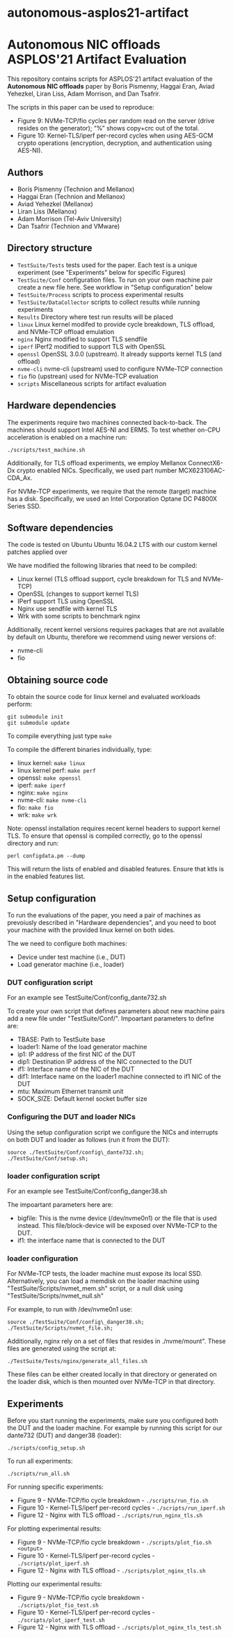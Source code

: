 # autonomous-asplos21-artifact
Autonomous NIC offloads ASPLOS'21 Artifact Evaluation
=====================================================

This repository contains scripts for ASPLOS'21 artifact evaluation
of the **Autonomous NIC offloads** paper by Boris Pismenny, Haggai Eran,
Aviad Yehezkel, Liran Liss, Adam Morrison, and Dan Tsafrir.

The scripts in this paper can be used to reproduce:
* Figure 9: NVMe-TCP/fio cycles per random read on the server
(drive resides on the generator); “%” shows copy+crc out of the total.
* Figure 10: Kernel-TLS/iperf per-record cycles when using AES-GCM
crypto operations (encryption, decryption, and authentication
using AES-NI).


Authors
-------

* Boris Pismenny (Technion and Mellanox)
* Haggai Eran (Technion and Mellanox)
* Aviad Yehezkel (Mellanox)
* Liran Liss (Mellanox)
* Adam Morrison (Tel-Aviv University)
* Dan Tsafrir (Technion and VMware)


Directory structure
-------------------

* `TestSuite/Tests` tests used for the paper. Each test is a unique experiment (see "Experiments" below for specific Figures)
* `TestSuite/Conf` configuration files. To run on your own machine pair create a new file here. See workflow in "Setup configuration" below
* `TestSuite/Process` scripts to process experimental results
* `TestSuite/DataCollector` scripts to collect results while running experiments
* `Results` Directory where test run results will be placed
* `linux` Linux kernel modifed to provide cycle breakdown, TLS offload, and NVMe-TCP offload emulation
* `nginx` Nginx modified to support TLS sendfile
* `iperf` IPerf2 modified to support TLS with OpenSSL
* `openssl` OpenSSL 3.0.0 (upstream). It already supports kernel TLS (and offload)
* `nvme-cli` nvme-cli (upstream) used to configure NVMe-TCP connection
* `fio` fio (upstrean) used for NVMe-TCP evaluation
* `scripts` Miscellaneous scripts for artifact evaluation


Hardware dependencies
---------------------

The experiments require two machines connected back-to-back.
The machines should support Intel AES-NI and ERMS. To
test whether on-CPU acceleration is enabled on a machine run:
```
./scripts/test_machine.sh
```

Additionally, for TLS offload experiments, we employ Mellanox ConnectX6-Dx
crypto enabled NICs. Specifically, we used part number MCX623106AC-CDA_Ax.

For NVMe-TCP experiments, we require that the remote (target) machine
has a disk. Specifically, we used an Intel Corporation Optane DC P4800X
Series SSD.


Software dependencies
---------------------

The code is tested on Ubuntu Ubuntu 16.04.2 LTS with our custom kernel patches applied over

We have modified the following libraries that need to be compiled:
* Linux kernel (TLS offload support, cycle breakdown for TLS and NVMe-TCP)
* OpenSSL (changes to support kernel TLS)
* IPerf support TLS using OpenSSL 
* Nginx use sendfile with kernel TLS
* Wrk with some scripts to benchmark nginx

Additionally, recent kernel versions requires packages that are not available by
default on Ubuntu, therefore we recommend using newer versions of:
* nvme-cli
* fio

Obtaining source code
---------------------

To obtain the source code for linux kernel and evaluated workloads perform:

```
git submodule init
git submodule update
```

To compile everything just type `make`

To compile the different binaries individually, type:

* linux kernel:  `make linux`
* linux kernel perf:  `make perf`
* openssl: `make openssl`
* iperf: `make iperf`
* nginx: `make nginx`
* nvme-cli: `make nvme-cli`
* fio: `make fio`
* wrk: `make wrk`

Note: openssl installation requires recent kernel headers to support kernel TLS.
To ensure that openssl is compiled correctly, go to the openssl directory and
run:
```
perl configdata.pm --dump
```
This will return the lists of enabled and disabled features.
Ensure that ktls is in the enabled features list.

Setup configuration
----------------------

To run the evaluations of the paper, you need a pair of machines
as prevoiusly described in "Hardware dependencies", and you need
to boot your machine with the provided linux kernel on both
sides.

The we need to configure both machines:
* Device under test machine (i.e., DUT)
* Load generator machine (i.e., loader)

### DUT configuration script
For an example see TestSuite/Conf/config\_dante732.sh

To create your own script that defines parameters about new machine
pairs add a new file under "TestSuite/Conf/". Impoartant parameters
to define are:
* TBASE: Path to TestSuite base
* loader1: Name of the load generator machine
* ip1: IP address of the first NIC of the DUT
* dip1: Destination IP address of the NIC connected to the DUT
* if1: Interface name of the NIC of the DUT
* dif1: Interface name on the loader1 machine connected to if1 NIC of the DUT
* mtu: Maximum Ethernet transmit unit
* SOCK\_SIZE: Default kernel socket buffer size

### Configuring the DUT and loader NICs
Using the setup configuration script we configure the NICs and interrupts
on both DUT and loader as follows (run it from the DUT):
```
source ./TestSuite/Conf/config\_dante732.sh;
./TestSuite/Conf/setup.sh;
```

### loader configuration script
For an example see TestSuite/Conf/config\_danger38.sh

The impoartant parameters here are:
* bigfile: This is the nvme device (/dev/nvme0n1) or the file that is
used instead. This file/block-device will be exposed over NVMe-TCP to the DUT.
* if1: the interface name that is connected to the DUT

### loader configuration
For NVMe-TCP tests, the loader machine must expose its local SSD. Alternatively,
you can load a memdisk on the loader machine using "TestSuite/Scripts/nvmet\_mem.sh"
script, or a null disk using "TestSuite/Scripts/nvmet\_null.sh"

For example, to run with /dev/nvme0n1 use:
```
source ./TestSuite/Conf/config\_danger38.sh;
./TestSuite/Scripts/nvmet_file.sh;
```

Additionally, nginx rely on a set of files that resides in ./nvme/mount".
These files are generated using the script at:
```
./TestSuite/Tests/nginx/generate_all_files.sh
```
These files can be either created locally in that directory or generated on the
loader disk, which is then mounted over NVMe-TCP in that directory.

Experiments
-----------

Before you start running the experiments, make sure you configured both
the DUT and the loader machine. For example by running this script for our
dante732 (DUT) and danger38 (loader):
```
./scripts/config_setup.sh
```

To run all experiments:

```
./scripts/run_all.sh
```

For running specific experiments:

* Figure 9 - NVMe-TCP/fio cycle breakdown - `./scripts/run_fio.sh`
* Figure 10 - Kernel-TLS/iperf per-record cycles  - `./scripts/run_iperf.sh`
* Figure 12 - Nginx with TLS offload  - `./scripts/run_nginx_tls.sh`

For plotting experimental results:

* Figure 9 - NVMe-TCP/fio cycle breakdown - `./scripts/plot_fio.sh <output>`
* Figure 10 - Kernel-TLS/iperf per-record cycles  - `./scripts/plot_iperf.sh`
* Figure 12 - Nginx with TLS offload  - `./scripts/plot_nginx_tls.sh`

Plotting our experimental results:

* Figure 9 - NVMe-TCP/fio cycle breakdown - `./scripts/plot_fio_test.sh`
* Figure 10 - Kernel-TLS/iperf per-record cycles - `./scripts/plot_iperf_test.sh`
* Figure 12 - Nginx with TLS offload  - `./scripts/plot_nginx_tls_test.sh`
